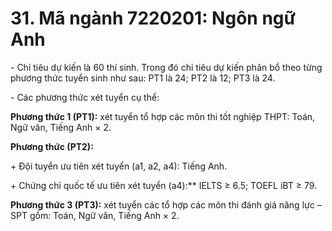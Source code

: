# 31. Mã ngành 7220201: Ngôn ngữ Anh

\- Chỉ tiêu dự kiến là 60 thí sinh. Trong đó chỉ tiêu dự kiến phân bổ theo từng phương thức tuyển sinh như sau: PT1 là 24; PT2 là 12; PT3 là 24.

\- Các phương thức xét tuyển cụ thể:

**Phương thức 1 (PT1):** xét tuyển tổ hợp các môn thi tốt nghiệp THPT: Toán, Ngữ văn, Tiếng Anh × 2.

**Phương thức (PT2):** 

\+ Đội tuyển ưu tiên xét tuyển (a1, a2, a4): Tiếng Anh.

\+ Chứng chỉ quốc tế ưu tiên xét tuyển (a4):** IELTS ≥ 6.5; TOEFL iBT ≥ 79.

**Phương thức 3 (PT3):** xét tuyển các tổ hợp các môn thi đánh giá năng lực – SPT gồm: Toán, Ngữ văn, Tiếng Anh × 2.